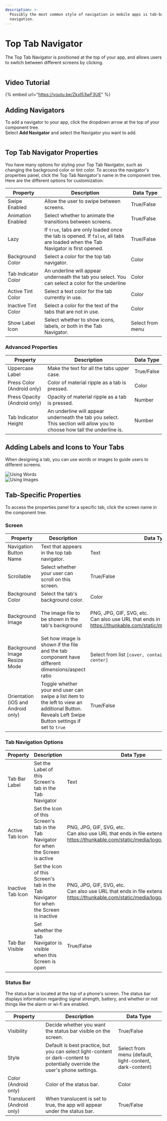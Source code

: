```yaml
---
description: >-
  Possibly the most common style of navigation in mobile apps is tab-based
  navigation.
---
```


# Top Tab Navigator

The Top Tab Navigator is positioned at the top of your app, and allows users to switch between different screens by clicking.&#x20;

<div align="left">

<img src="../../.gitbook/assets/image (112).png" alt="">

</div>

## Video Tutorial

{% embed url="https://youtu.be/ZkxI53wF3UE" %}

## Adding Navigators

To add a navigator to your app, click the dropdown arrow at the top of your component tree.\
Select **Add Navigator** and select the Navigator you want to add.

<figure><img src="../../.gitbook/assets/Navigator menu.png" alt=""><figcaption></figcaption></figure>

## Top Tab Navigator Properties

You have many options for styling your Top Tab Navigator, such as changing the background color or tint color. To access the navigator's properties panel, click the Top Tab Navigator's name in the component tree. Here are the different options for customization:

| Property            | Description                                                                                                                     | Data Type        |
| ------------------- | ------------------------------------------------------------------------------------------------------------------------------- | ---------------- |
| Swipe Enabled       | Allow the user to swipe between screens.                                                                                        | True/False       |
| Animation Enabled   | Select whether to animate the transitions between screens.                                                                      | True/False       |
| Lazy                | If `true`, tabs are only loaded once the tab is opened. If `false`, all tabs are loaded when the Tab Navigator is first opened. | True/False       |
| Background Color    | Select a color for the top tab navigator.                                                                                       | Color            |
| Tab Indicator Color | An underline will appear underneath the tab you select. You can select a color for the underline                                | Color            |
| Active Tint Color   | Select a text color for the tab currently in use.                                                                               | Color            |
| Inactive Tint Color | Select a color for the text of the tabs that are not in use.                                                                    | Color            |
| Show Label Icon     | Select whether to show icons, labels, or both in the Tab Navigator.                                                             | Select from menu |

### Advanced Properties <a href="#data-viewer-list" id="data-viewer-list"></a>

| Property                     | Description                                                                                                              | Data Type  |
| ---------------------------- | ------------------------------------------------------------------------------------------------------------------------ | ---------- |
| Uppercase Label              | Make the text for all the tabs upper case.                                                                               | True/False |
| Press Color (Android only)   | Color of material ripple as a tab is pressed.                                                                            | Color      |
| Press Opacity (Android only) | Opacity of material ripple as a tab is pressed.                                                                          | Number     |
| Tab Indicator Height         | An underline will appear underneath the tab you select. This section will allow you to choose how tall the underline is. | Number     |



## Adding Labels and Icons to Your Tabs&#x20;

When designing a tab, you can use words or images to guide users to different screens.&#x20;

<div align="left">

<img src="../../.gitbook/assets/image (112).png" alt="Using Words">

</div>

<div align="left">

<img src="../../.gitbook/assets/image (54).png" alt="Using Images">

</div>

## Tab-Specific Properties

To access the properties panel for a specific tab, click the screen name in the component tree.&#x20;

### Screen

| Property                           | Description                                                                                                                                      | Data Type                                                                                                                                                                                                    |
| ---------------------------------- | ------------------------------------------------------------------------------------------------------------------------------------------------ | ------------------------------------------------------------------------------------------------------------------------------------------------------------------------------------------------------------ |
| Navigation Button Name             | Text that appears in the top tab navigator.                                                                                                      | Text                                                                                                                                                                                                         |
| Scrollable                         | Select whether your user can scroll on this screen.                                                                                              | True/False                                                                                                                                                                                                   |
| Background Color                   | Select the tab's background color.                                                                                                               | Color                                                                                                                                                                                                        |
| Background Image                   | The image file to be shown in the tab's background                                                                                               | <p>PNG, JPG, GIF, SVG, etc.<br>Can also use URL that ends in file extension (eg <a href="https://thunkable.com/static/media/logo.ba96eb83.png">https://thunkable.com/static/media/logo.ba96eb83.png</a>)</p> |
| Background Image Resize Mode       | Set how image is shown if the file and the tab component have different dimensions/aspect ratio                                                  | <p>Select from list <code>[cover, contain, stretch, repeat, center]</code><br></p>                                                                                                                           |
| Orientation (iOS and Android only) | Toggle whether your end user can swipe a list item to the left to view an additional Button. Reveals Left Swipe Button settings if set to `true` | True/False                                                                                                                                                                                                   |

### Tab Navigation Options

| Property          | Description                                                                            | Data Type                                                                                                                                                                                                    |
| ----------------- | -------------------------------------------------------------------------------------- | ------------------------------------------------------------------------------------------------------------------------------------------------------------------------------------------------------------ |
| Tab Bar Label     | Set the Label of this Screen's tab in the Tab Navigator                                | Text                                                                                                                                                                                                         |
| Active Tab Icon   | Set the Icon of this Screen's tab in the Tab Navigator for when the Screen is active   | <p>PNG, JPG, GIF, SVG, etc.<br>Can also use URL that ends in file extension (eg <a href="https://thunkable.com/static/media/logo.ba96eb83.png">https://thunkable.com/static/media/logo.ba96eb83.png</a>)</p> |
| Inactive Tab Icon | Set the Icon of this Screen's tab in the Tab Navigator for when the Screen is inactive | <p>PNG, JPG, GIF, SVG, etc.<br>Can also use URL that ends in file extension (eg <a href="https://thunkable.com/static/media/logo.ba96eb83.png">https://thunkable.com/static/media/logo.ba96eb83.png</a>)</p> |
| Tab Bar Visible   | Set whether the Tab Navigator is visible when this Screen is open                      | True/False                                                                                                                                                                                                   |

### Status Bar

The status bar is located at the top of a phone's screen. The status bar displays information regarding signal strength, battery, and whether or not things like the alarm or wi-fi are enabled.

| Property                   | Description                                                                                                                    | Data Type                                               |
| -------------------------- | ------------------------------------------------------------------------------------------------------------------------------ | ------------------------------------------------------- |
| Visibility                 | Decide whether you want the status bar visible on the screen.                                                                  | True/False                                              |
| Style                      | Default is best practice, but you can select light-content or dark-content to potentially override the user's phone settings.  | Select from menu (default, light-content, dark-content) |
| Color (Android only)       | Color of the status bar.                                                                                                       | Color                                                   |
| Translucent (Android only) | When translucent is set to true, the app will appear under the status bar.                                                     | True/False                                              |


